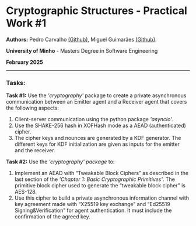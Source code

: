 # Cryptographic Structures - Practical Work #1

**Authors:** Pedro Carvalho [(Github)](https://github.com/pedroocarvalhoo), Miguel Guimarães [(Github)](https://github.com/miguel-amg).

**University of Minho** - Masters Degree in Software Engineering

**February 2025**

***

### **Tasks:**
**Task #1:** Use the *'cryptography'* package to create a private asynchronous communication between an Emitter agent and a Receiver agent that covers the following aspects:
1. Client-server communication using the python package *'asyncio'*.
2. Use the SHAKE-256 hash in XOFHash mode as a AEAD (authenticated) cipher.
3. The cipher keys and nounces are generated by a KDF generator. The different keys for KDF initialization are given as inputs for the emitter and the receiver.
   
**Task #2:** Use the *'cryptography' package* to:
1. Implement an AEAD with “Tweakable Block Ciphers” as described in the last section of the *'Chapter 1: Basic Cryptographic Primitives'*. The primitive block cipher used to generate the “tweakable block cipher” is AES-128.
2. Use this cipher to build a private asynchronous information channel with key agreement made with “X25519 key exchange” and “Ed25519 Signing&Verification” for agent authentication. It must include the confirmation of the agreed key.
